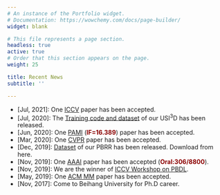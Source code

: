 ```yaml
---
# An instance of the Portfolio widget.
# Documentation: https://wowchemy.com/docs/page-builder/
widget: blank

# This file represents a page section.
headless: true
active: true
# Order that this section appears on the page.
weight: 25

title: Recent News
subtitle: ''

---
```


- [Jul, 2021]: One [ICCV](http://iccv2021.thecvf.com/) paper has been accepted.
- [Jul, 2020]: The [Training code and dataset](https://github.com/DreamtaleCore/USI3D) of our USI<sup>3</sup>D has been released.
- [Jun, 2020]: One [PAMI](https://ieeexplore.ieee.org/xpl/RecentIssue.jsp?punumber=34) (**<span style="color:darkred;">IF=16.389</span>**) paper has been accepted.
- [Mar, 2020]: One [CVPR](http://cvpr2020.thecvf.com/) paper has been accepted.
- [Dec, 2019]: [Dataset](https://liuyunfei.net/Projs/PBRR/index.html) of our PBRR has been released. Download from here.
- [Nov, 2019]: One [AAAI](https://aaai.org/Conferences/AAAI-20/) paper has been accepted (**<span style="color:darkred;">Oral:306/8800</span>**).
- [Nov, 2019]: We are the winner of [ICCV Workshop on PBDL](http://openaccess.thecvf.com/ICCV2019_workshops/ICCV2019_PBDL.py).
- [May, 2019]: One [ACM MM](https://2019.acmmm.org/) paper has been accepted.
- [Nov, 2017]: Come to Beihang University for Ph.D career.
